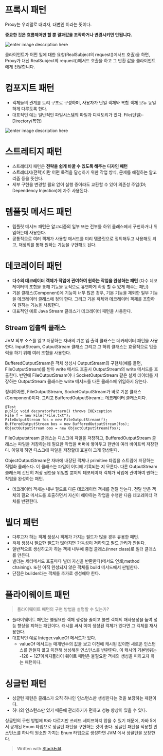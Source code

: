 # 프록시 패턴

Proxy는 우리말로 대리자, 대변인 이라는 뜻이다.  

**중요한 것은 흐름제어만 할 뿐 결과값을 조작하거나 변경시키면 안됩니다.** 


![enter image description here](https://upload.wikimedia.org/wikipedia/commons/thumb/7/75/Proxy_pattern_diagram.svg/439px-Proxy_pattern_diagram.svg.png)

클라이언트가 어떤 일에 대한 요청(RealSubject의 request()메서드 호출)을 하면, Proxy가 대신 RealSubject의 request()메서드 호출을 하고 그 반환 값을 클라이언트에게 전달합니다.


# 컴포지트 패턴

* 객체들의 관계를 트리 구조로 구성하며, 사용자가 단일 객체와 복합 객체 모두 동일하게 다루도록 한다. 
* 대표적인 예는 일반적인 파일시스템의 파일과 디렉토리가 있다. File(단일)-Directory(복합)

![enter image description here](https://t1.daumcdn.net/cfile/tistory/99E9FF455C84AF1E20)


# 스트레티지 패턴

* 스트레티지 패턴은 **전략을 쉽게 바꿀 수 있도록 해주는 디자인 패턴** 
* 스트레티지(전략)이란 어떤 목적을 달성하기 위한 작업 방식, 문제를 해결하는 알고리즘 등을 뜻한다.
* 세부 구현을 변경할 필요 없이 실행 중이라도 교환할 수 있어 의존성 주입(DI; Dependency Injection)에 자주 사용된다.  

# 템플릿 메서드 패턴

* 템플릿 메서드 패턴은 알고리즘의 일부 또는 전부를 하위 클래스에서 구현하거나 위임하는데 사용한다. 
* 공통적으로 여러 객체가 사용할 메서드를 미리 템플릿으로 정의해두고 사용해도 되고, 재정의를 통해 원하는 기능을 구현해도 된다. 

# 데코레이터 패턴

* **다수의 데코레이터 객체가 작업에 관여하여 원하는 작업을 완성하는 패턴** (다수 데코레이터의 조합을 통해 기능을 동적으로 유연하게 확장 할 수 있게 해주는 패턴)
* 기본 클래스(Component)에 기능이 너무 많은 경우,  기본 기능을 제외한 일부 기능을 데코레이터 클래스에 정의 한다. 그리고 기본 객체와 데코레이터 객체를 조합하여 원하는 기능을 사용한다.
* 대표적인 예로 Java Stream 클래스가 데코레이터 패턴을 사용한다.

## Stream 입출력 클래스

JVM 외부 소스를 읽고 저장하는 자바의 기본 입.출력 클래스는 데커레이터 패턴을 사용한다. InputStream, OutputStream 클래스 그리고 그 하위 클래스는 효율적으로 입출력을 하기 위해 여러 조합을 사용한다. 

BufferedOutputStream은 객체 생성시 OutputStream의 구현체(예를 들면, FileOutputStream)를 받아 write 메서드 호출시 OutputStream의  write 메서드를 호출한다. 반면에 FileOutputStream이나 SocketOutputStream 같은 실제 데이터를 저장하는 OutputStream 클래스는 write 메서드를 다른 클래스에 위임하지 않는다. 

정리하자면, FileOutputStream, SocketOutputStream가 바로 기본 클래스(Component)이다. 그리고 BufferedOutputStream는 데코레이터 클래스이다.

```
@Test
public void decoratorPattern() throws IOException
File f = new File("File.txt");
FileOutputStream fos = new FileOutputStream(f);
BufferedOutputStream bos = new BufferedOutputStream(fos);
ObjectOutputStream oos = new ObjectOutputStream(fos);
```

FileOutputstream 클래스는 디스크에 파일을 저장하고, BufferedOutputStream 클래스는 파일을 저장하는데 필요한 작업을 버퍼에 쌓아두고 한번에 여러 바이트씩 저장한다. 이렇게 하면 디스크에 파일을 저장할대 효율이 크게 향상된다. 

ObjectOutputStream은 자바에 내장된 객체나 primitive 타입을 스트림에 저장하는 직렬화 클래스다. 이 클래스는 파일이 어디에 기록되는 지 모른다. 다른 OutputStream클래스에 간단히 저장 권한을 위임할 뿐이의 데코레이터 객체가 작업에 관여하여 원하는 작업을 완성하는 패턴.
* 데코레이터 객체는 내부 필드로 다른 데코레이터 객체를 전달 받는다. 전달 받은 객체의 필요 메서드를 호출하면서 자신이 해야하는 작업을 수행한 다음 데코레이터 객체를 반환한다. 

# 빌더 패턴

* 다루고자 하는 객체 생성시 객체가 가지는 필드가 많을 경우 유용한 패턴.
* 객체 생성시 필요한 필드가 많아지면 가독성이 저하되고 필드 관리가 안된다. 
* 일반적으로 생성하고자 하는 객체 내부에 중첩 클래스(inner class)로 빌더 클래스를 만든다.
* 빌더는 세터메서드 호출마다 빌더 자신을 반환한다(메서드 연쇄;method chaining). 또한 아직 완성되지 않은 객체를 build 메서드에서 판별한다.
* 단점은 builder라는 객체를 추가로 생성해야 한다. 

# 플라이웨이트 패턴

> 플라이웨이트 패턴의 구현 방법을 설명할 수 있는가?

* 플라이웨이트 패턴은 불필요한 객체 생성을 줄이고 불변 객체의 재사용성을 높여 성능 향상을 꾀하는 패턴이다. 캐시를 써서 이미 생성된 객체가 있다면 그 객체를 재사용한다.
* 대표적인 예로 Integer.valueOf 메서드가 있다. 
	* valueOf 메서드는 매개변수의 값을 보고 이전에 캐시된 값이면 새로운 인스턴스를 만들지 않고 이전해 생성해둔 인스턴스를 반환한다. 이 캐시의 기본범위는 -128 ~ 127이까지플라이 웨이트 패턴은 불필요한 객체의 생성을 피하고자 하는 패턴이다.
 
# 싱글턴 패턴

* 싱글턴 패턴은 클래스가 오직 하나인 인스턴스만 생성한다는 것을 보장하는 패턴이다. 
* 하나의 인스턴스만 있기 때문에 관리하기가 편하고 성능 향상이 있을 수 있다.

싱글턴의 구현 방법에 따라 다르지만 쓰레드 세이프하지 않을 수 있기 때문에, 자바 5에서 공개된 Enum 타입으로 싱글턴 패턴을 구현하는 것이 좋다. 싱글턴 패턴을 적용할 인스턴스를 하나의 원소만 가지는 Enum 타입으로 생성하면 JVM 에서 싱글턴을 보장한다. 

> Written with [StackEdit](https://stackedit.io/).
<!--stackedit_data:
eyJoaXN0b3J5IjpbLTE4NTgwNTc5NDcsLTEyNzYwNDQxMTgsMT
U4OTI1MDAsMTEzNjg1NDM1NF19
-->